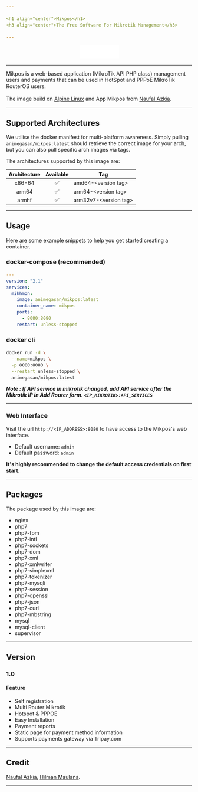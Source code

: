 ```yaml
---

<h1 align="center">Mikpos</h1>
<h3 align="center">The Free Software For Mikrotik Management</h3>

---
```


<p align="center">
<img alt="Logo Banner" src="https://raw.githubusercontent.com/animegasan/mikpos/main/src/public/assets/images/brand/logo.png"/>
</p>

---

Mikpos is a web-based application (MikroTik API PHP class) management users and payments that can be used in HotSpot and PPPoE MikroTik RouterOS users.
<br>
<br>
The image build on <a href="http://www.alpinelinux.org" target="_blank">Alpine Linux</a> and App Mikpos from <a href="https://github.com/naufkia/mikpos" target="_blank">Naufal Azkia</a>.

---

## Supported Architectures
We utilise the docker manifest for multi-platform awareness. Simply pulling ```animegasan/mikpos:latest``` should retrieve the correct image for your arch, but you can also pull specific arch images via tags.

The architectures supported by this image are:

| Architecture | Available | Tag |
| :----: | :----: | ---- |
| x86-64 | ✅ | amd64-\<version tag\> |
| arm64 | ✅ | arm64-\<version tag\> |
| armhf	| ✅	| arm32v7-\<version tag\> |

---

## Usage
Here are some example snippets to help you get started creating a container.
### docker-compose (recommended)
```yaml
---
version: "2.1"
services:
  mikhmon:
    image: animegasan/mikpos:latest
    container_name: mikpos
    ports:
      - 8080:8080
    restart: unless-stopped
```
### docker cli

```bash
docker run -d \
  --name=mikpos \
  -p 8080:8080 \
  --restart unless-stopped \
  animegasan/mikpos:latest
```

***Note : If API service in mikrotik changed, add API service after the Mikrotik IP in Add Router form. `<IP_MIKROTIK>:API_SERVICES`***

---

### Web Interface

Visit the url `http://<IP_ADDRESS>:8080` to have access to the Mikpos's web interface.

-   Default username: `admin`
-   Default password: `admin`

**It's highly recommended to change the default access credentials on first start**.

---

## Packages
The package used by this image are:
- nginx
- php7
- php7-fpm
- php7-intl
- php7-sockets
- php7-dom
- php7-xml
- php7-xmlwriter
- php7-simplexml
- php7-tokenizer
- php7-mysqli
- php7-session
- php7-openssl
- php7-json
- php7-curl
- php7-mbstring
- mysql
- mysql-client
- supervisor

---

## Version
### 1.0
#### Feature
   - Self registration
   - Multi Router Mikrotik
   - Hotspot & PPPOE
   - Easy Installation
   - Payment reports
   - Static page for payment method information
   - Supports payments gateway via Tripay.com

---

## Credit
[Naufal Azkia](https://github.com/naufkia), [Hilman Maulana](https://github.com/animegasan).

---
